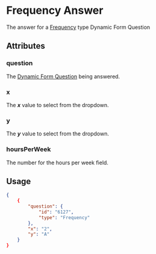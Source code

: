 # Frequency Answer <Badge text="object" vertical="middle" />
The answer for a [Frequency](./df-question-type/#frequency) type Dynamic Form Question

## Attributes
### question [<Badge text="object" vertical="middle" />](./df-question)
The [Dynamic Form Question](./df-question) being answered.

### x <Badge text="string" vertical="middle" />
The ***x*** value to select from the dropdown.

### y <Badge text="string" vertical="middle" />
The ***y*** value to select from the dropdown.

### hoursPerWeek <Badge text="string" vertical="middle" />
The number for the hours per week field.

## Usage
``` json
{
    {
        "question": {
            "id": "6127",
            "type": "Frequency"
        },
        "x": "2",
        "y": "A"
    }
}
```